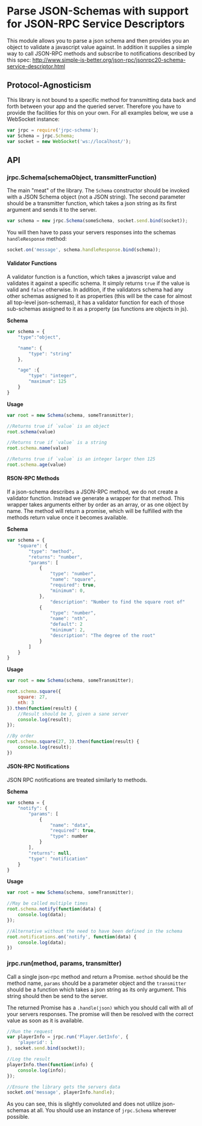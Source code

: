 Parse JSON-Schemas with support for JSON-RPC Service Descriptors
================================================================
This module allows you to parse a json schema and then provides you an object to validate a javascript value against.
In addition it supplies a simple way to call JSON-RPC methods and subscribe to notifications described by this spec:
http://www.simple-is-better.org/json-rpc/jsonrpc20-schema-service-descriptor.html

Protocol-Agnosticism
--------------------
This library is not bound to a specific method for transmitting data back and forth between your app and the queried server.
Therefore you have to provide the facilities for this on your own. For all examples below, we use a WebSocket instance:

```js
var jrpc = require('jrpc-schema');
var Schema = jrpc.Schema;
var socket = new WebSocket('ws://localhost/');
```

API
---
### jrpc.Schema(schemaObject, transmitterFunction)
The main "meat" of the library. The `Schema` constructor should be invoked with a JSON Schema object (not a JSON string). The second parameter should be a transmitter function, which takes a json string as its first argument and sends it to the server.

```js
var schema = new jrpc.Schema(someSchema, socket.send.bind(socket));
```

You will then have to pass your servers responses into the schemas `handleResponse` method:
```js
socket.on('message', schema.handleResponse.bind(schema));
```

#### Validator Functions
A validator function is a function, which takes a javascript value and validates it against a specific schema. It simply returns `true` if the value is valid and `false` otherwise.
In addition, if the validators schema had any other schemas assigned to it as properties (this will be the case for almost all top-level json-schemas), it has a validator function for each of those sub-schemas assigned to it as a property (as functions are objects in js).

**Schema**
```js
var schema = {
	"type":"object",

	"name": {
		"type": "string"
	},

	"age" :{
		"type": "integer",
		"maximum": 125
	}
}
```

**Usage**
```js
var root = new Schema(schema, someTransmitter);

//Returns true if `value` is an object
root.schema(value)

//Returns true if `value` is a string
root.schema.name(value)

//Returns true if `value` is an integer larger then 125
root.schema.age(value)
```

#### RSON-RPC Methods
If a json-schema describes a JSON-RPC method, we do not create a validator function. Instead we generate a wrapper for that method. This wrapper takes arguments either by order as an array, or as one object by name. The method will return a promise, which will be fulfilled with the methods return value once it becomes available.

**Schema**
```js
var schema = {
	"square": {
		"type": "method",
		"returns": "number",
		"params": [
			{
				"type": "number",
				"name": "square",
				"required": true,
				"minimum": 0,
		    },
				"description": "Number to find the square root of"
		    {
		    	"type": "number",
		    	"name": "nth",
		    	"default": 2
		    	"minimum": 2,
		    	"description": "The degree of the root"
			}
		]
	}
}
```

**Usage**
```js
var root = new Schema(schema, someTransmitter);

root.schema.square({
	square: 27,
	nth: 3
}).then(function(result) {
	//Result should be 3, given a sane server
	console.log(result);
});

//By order
root.schema.square(27, 3).then(function(result) {
	console.log(result);
})
```

#### JSON-RPC Notifications
JSON RPC notifications are treated similarly to methods.

**Schema**
```js
var schema = {
	"notify": {
		"params": [
			{
				"name": "data",
				"required": true,
				"type": number
			}
		],
		"returns": null,
		"type": "notification"
	}
}
```

**Usage**
```js
var root = new Schema(schema, someTransmitter);

//May be called multiple times
root.schema.notify(function(data) {
	console.log(data);
});

//Alternative without the need to have been defined in the schema
root.notifications.on('notify', function(data) {
	console.log(data);
})
```

### jrpc.run(method, params, transmitter)
Call a single json-rpc method and return a Promise.
`method` should be the method name, `params` should be a parameter object and the `transmitter` should be a function which takes a json string as its only argument. This string should then be send to the server.

The returned Promise has a `.handle(json)` which you should call with all of your servers responses. The promise will then be resolved with the correct value as soon as it is available.

```js
//Run the request
var playerInfo = jrpc.run('Player.GetInfo', {
	'playerid': 1
}, socket.send.bind(socket));

//Log the result
playerInfo.then(function(info) {
	console.log(info);
});

//Ensure the library gets the servers data
socket.on('message', playerInfo.handle);
```

As you can see, this is slightly convoluted and does not utilize json-schemas at all.
You should use an instance of `jrpc.Schema` wherever possible.
